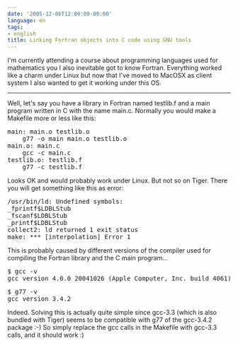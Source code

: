 ```yaml
---
date: '2005-12-06T12:00:00-00:00'
language: en
tags:
- english
title: Linking Fortran objects into C code using GNU tools
---
```



I'm currently attending a course about programming languages used for mathematics you I also inevitable got to know Fortran. Everything worked like a charm under Linux but now that I've moved to MacOSX as client system I also wanted to get it working under this OS. 

-------------------------------



Well, let's say you have a library in Fortran named testlib.f and a main program written in C with the name main.c. Normally you would make a Makefile more or less like this:

<pre class="code">
main: main.o testlib.o
	g77 -o main main.o testlib.o
main.o: main.c
	gcc -c main.c
testlib.o: testlib.f
	g77 -c testlib.f
</pre>

Looks OK and would probably work under Linux. But not so on Tiger. There you will get something like this as error:

<pre class="output">
/usr/bin/ld: Undefined symbols:
_fprintf$LDBLStub
_fscanf$LDBLStub
_printf$LDBLStub
collect2: ld returned 1 exit status
make: *** [interpolation] Error 1
</pre>

This is probably caused by different versions of the compiler used for compiling the Fortran library and the C main program...
<pre class="output">$ gcc -v
gcc version 4.0.0 20041026 (Apple Computer, Inc. build 4061)</pre>

<pre class="output">$ g77 -v
gcc version 3.4.2</pre>

Indeed. Solving this is actually quite simple since gcc-3.3 (which is also bundled with Tiger) seems to be compatible with g77 of the gcc-3.4.2 package :-) So simply replace the gcc calls in the Makefile with gcc-3.3 calls, and it should work :)